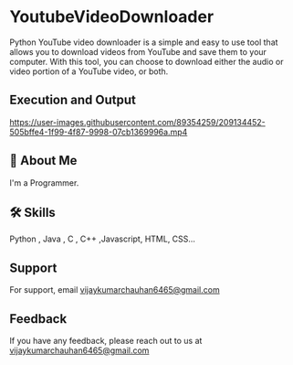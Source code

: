 # YoutubeVideoDownloader
 Python YouTube video downloader is a simple and easy to use tool that allows you to download videos from YouTube and save them to your computer. With this tool, you can choose to download either the audio or video portion of a YouTube video, or both.



## Execution and Output
https://user-images.githubusercontent.com/89354259/209134452-505bffe4-1f99-4f87-9998-07cb1369996a.mp4

 
## 🚀 About Me
I'm a Programmer.



## 🛠 Skills
Python , Java , C , C++ ,Javascript, HTML, CSS...



    
## Support

For support, email vijaykumarchauhan6465@gmail.com 

## Feedback

If you have any feedback, please reach out to us at vijaykumarchauhan6465@gmail.com
